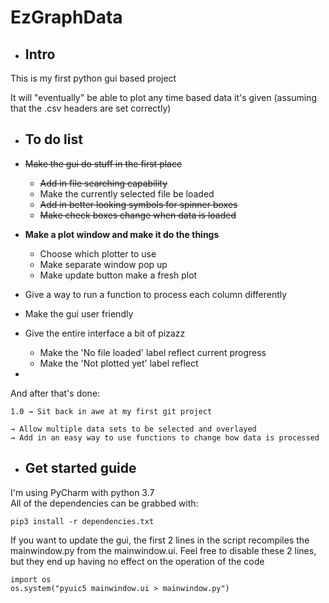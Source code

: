 # EzGraphData
- Intro
    -
This is my first python gui based project

It will "eventually" be able to plot any time based data it's given (assuming that the .csv headers are set correctly)


- To do list
    -

- ~~Make the gui do stuff in the first place~~
    - ~~Add in file searching capability~~
    - Make the currently selected file be loaded
    - ~~Add in better looking symbols for spinner boxes~~
    - ~~Make check boxes change when data is loaded~~
    
- **Make a plot window and make it do the things**
    - Choose which plotter to use
    - Make separate window pop up
    - Make update button make a fresh plot

- Give a way to run a function to process each column differently

- Make the gui user friendly
    
- Give the entire interface a bit of pizazz
    - Make the 'No file loaded' label reflect current progress
    - Make the 'Not plotted yet' label reflect 
    
- 

And after that's done:

	1.0 → Sit back in awe at my first git project

    → Allow multiple data sets to be selected and overlayed
    → Add in an easy way to use functions to change how data is processed

- Get started guide
    - 

I'm using PyCharm with python 3.7 \
All of the dependencies can be grabbed with:

    pip3 install -r dependencies.txt
    
If you want to update the gui, the first 2 lines in the script recompiles the mainwindow.py from the mainwindow.ui. 
Feel free to disable these 2 lines, but they end up having no effect on the operation of the code

    import os
    os.system("pyuic5 mainwindow.ui > mainwindow.py")
    
